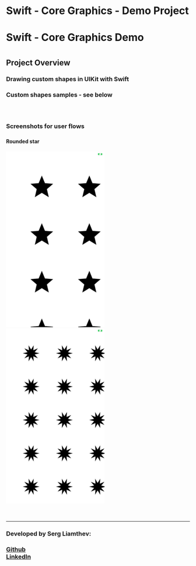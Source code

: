 # Swift - Core Graphics - Demo Project

<html>
<head>
</head>
<body>

<h1>Swift - Core Graphics Demo<h1>
<h2>Project Overview<h3>
<h3>Drawing custom shapes in UIKit with Swift<h3>
<h3>Custom shapes samples - see below<h3>

<br>

<h3>Screenshots for user flows<h3>

<h4>Rounded star<h4>
<p float="left">
<img src="read-me-materials/screenshots/star5.jpeg" width="270" height="480">
<img src="read-me-materials/screenshots/star10.jpeg" width="270" height="480">
</p>
<br>

<hr class="rounded">

<h3>Developed by Serg Liamthev:<h3>
<a href="https://github.com/SergLam">Github</a>
<br>
<a href="https://www.linkedin.com/in/serg-lam/">LinkedIn</a>

</body>
</html>
